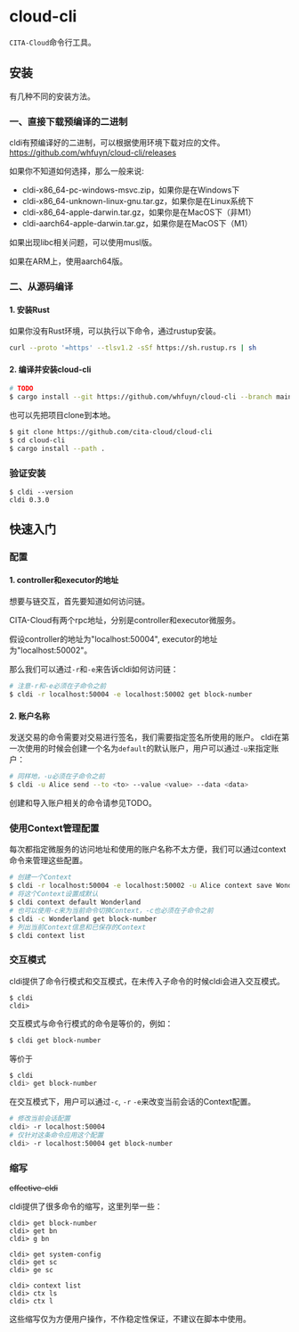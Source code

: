 # cloud-cli

`CITA-Cloud`命令行工具。

## 安装

有几种不同的安装方法。

### 一、直接下载预编译的二进制

cldi有预编译好的二进制，可以根据使用环境下载对应的文件。
https://github.com/whfuyn/cloud-cli/releases

如果你不知道如何选择，那么一般来说:
- cldi-x86_64-pc-windows-msvc.zip，如果你是在Windows下
- cldi-x86_64-unknown-linux-gnu.tar.gz，如果你是在Linux系统下
- cldi-x86_64-apple-darwin.tar.gz，如果你是在MacOS下（非M1）
- cldi-aarch64-apple-darwin.tar.gz，如果你是在MacOS下（M1）

如果出现libc相关问题，可以使用musl版。

如果在ARM上，使用aarch64版。

### 二、从源码编译

#### 1. 安装Rust
如果你没有Rust环境，可以执行以下命令，通过rustup安装。
```bash
curl --proto '=https' --tlsv1.2 -sSf https://sh.rustup.rs | sh
```

#### 2. 编译并安装cloud-cli

```bash
# TODO
$ cargo install --git https://github.com/whfuyn/cloud-cli --branch main
```

也可以先把项目clone到本地。

```bash
$ git clone https://github.com/cita-cloud/cloud-cli
$ cd cloud-cli
$ cargo install --path .
```

### 验证安装
```plaintext
$ cldi --version
cldi 0.3.0
```

## 快速入门

### 配置
#### 1. controller和executor的地址

想要与链交互，首先要知道如何访问链。

CITA-Cloud有两个rpc地址，分别是controller和executor微服务。

假设controller的地址为"localhost:50004", executor的地址为"localhost:50002"。

那么我们可以通过`-r`和`-e`来告诉cldi如何访问链：
```bash
# 注意-r和-e必须在子命令之前
$ cldi -r localhost:50004 -e localhost:50002 get block-number
```

#### 2. 账户名称

发送交易的命令需要对交易进行签名，我们需要指定签名所使用的账户。
cldi在第一次使用的时候会创建一个名为`default`的默认账户，用户可以通过`-u`来指定账户：
```bash
# 同样地，-u必须在子命令之前
$ cldi -u Alice send --to <to> --value <value> --data <data>
```
创建和导入账户相关的命令请参见TODO。

### 使用Context管理配置

每次都指定微服务的访问地址和使用的账户名称不太方便，我们可以通过context命令来管理这些配置。

```bash
# 创建一个Context
$ cldi -r localhost:50004 -e localhost:50002 -u Alice context save Wonderland
# 将这个Context设置成默认
$ cldi context default Wonderland
# 也可以使用-c来为当前命令切换Context，-c也必须在子命令之前
$ cldi -c Wonderland get block-number
# 列出当前Context信息和已保存的Context
$ cldi context list
```

### 交互模式

cldi提供了命令行模式和交互模式，在未传入子命令的时候cldi会进入交互模式。

```plaintext
$ cldi
cldi>
```

交互模式与命令行模式的命令是等价的，例如：
```bash
$ cldi get block-number
```
等价于
```bash
$ cldi
cldi> get block-number
```
在交互模式下，用户可以通过`-c`, `-r` `-e`来改变当前会话的Context配置。

```bash
# 修改当前会话配置
cldi> -r localhost:50004
# 仅针对这条命令应用这个配置
cldi> -r localhost:50004 get block-number
```

### 缩写
<del>effective-cldi</del>

cldi提供了很多命令的缩写，这里列举一些：
```plaintext
cldi> get block-number
cldi> get bn
cldi> g bn

cldi> get system-config
cldi> get sc
cldi> ge sc

cldi> context list
cldi> ctx ls
cldi> ctx l
```

这些缩写仅为方便用户操作，不作稳定性保证，不建议在脚本中使用。
